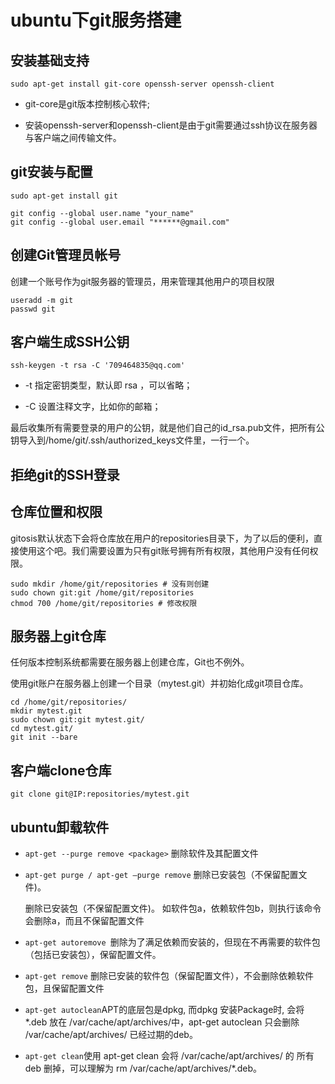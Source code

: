 # ubuntu下git服务搭建

## 安装基础支持

```
sudo apt-get install git-core openssh-server openssh-client
```

* git-core是git版本控制核心软件;


* 安装openssh-server和openssh-client是由于git需要通过ssh协议在服务器与客户端之间传输文件。 

## git安装与配置

```
sudo apt-get install git

git config --global user.name "your_name"   
git config --global user.email "******@gmail.com" 
```

## 创建Git管理员帐号

创建一个账号作为git服务器的管理员，用来管理其他用户的项目权限

```
useradd -m git
passwd git
```

## 客户端生成SSH公钥

```
ssh-keygen -t rsa -C '709464835@qq.com'
```

* -t 指定密钥类型，默认即 rsa ，可以省略；   


* -C 设置注释文字，比如你的邮箱；    

最后收集所有需要登录的用户的公钥，就是他们自己的id_rsa.pub文件，把所有公钥导入到/home/git/.ssh/authorized_keys文件里，一行一个。

## 拒绝git的SSH登录

## 仓库位置和权限

gitosis默认状态下会将仓库放在用户的repositories目录下，为了以后的便利，直接使用这个吧。我们需要设置为只有git账号拥有所有权限，其他用户没有任何权限。

```
sudo mkdir /home/git/repositories # 没有则创建
sudo chown git:git /home/git/repositories
chmod 700 /home/git/repositories # 修改权限
```

## 服务器上git仓库

任何版本控制系统都需要在服务器上创建仓库，Git也不例外。

使用git账户在服务器上创建一个目录（mytest.git）并初始化成git项目仓库。

```
cd /home/git/repositories/
mkdir mytest.git
sudo chown git:git mytest.git/
cd mytest.git/
git init --bare
```

## 客户端clone仓库

```
git clone git@IP:repositories/mytest.git
```

[](http://www.ttwshell.com/article/aliyun-ECS-Git-Server-Settings.html)

## ubuntu卸载软件

* `apt-get --purge remove <package>` 删除软件及其配置文件

* `apt-get purge / apt-get –purge remove` 删除已安装包（不保留配置文件)。 

  删除已安装包（不保留配置文件)。 
  如软件包a，依赖软件包b，则执行该命令会删除a，而且不保留配置文件

* `apt-get autoremove `删除为了满足依赖而安装的，但现在不再需要的软件包（包括已安装包），保留配置文件。

* `apt-get remove` 删除已安装的软件包（保留配置文件），不会删除依赖软件包，且保留配置文件

* `apt-get autoclean`APT的底层包是dpkg, 而dpkg 安装Package时, 会将 *.deb 放在 /var/cache/apt/archives/中，apt-get autoclean 只会删除 /var/cache/apt/archives/ 已经过期的deb。

* `apt-get clean`使用 apt-get clean 会将 /var/cache/apt/archives/ 的 所有 deb 删掉，可以理解为 rm /var/cache/apt/archives/*.deb。

  ​

  ​

  ​